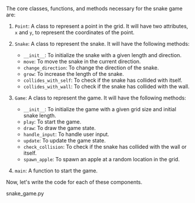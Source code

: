 The core classes, functions, and methods necessary for the snake game are:

1. `Point`: A class to represent a point in the grid. It will have two attributes, `x` and `y`, to represent the coordinates of the point.

2. `Snake`: A class to represent the snake. It will have the following methods:
   - `__init__`: To initialize the snake with a given length and direction.
   - `move`: To move the snake in the current direction.
   - `change_direction`: To change the direction of the snake.
   - `grow`: To increase the length of the snake.
   - `collides_with_self`: To check if the snake has collided with itself.
   - `collides_with_wall`: To check if the snake has collided with the wall.

3. `Game`: A class to represent the game. It will have the following methods:
   - `__init__`: To initialize the game with a given grid size and initial snake length.
   - `play`: To start the game.
   - `draw`: To draw the game state.
   - `handle_input`: To handle user input.
   - `update`: To update the game state.
   - `check_collision`: To check if the snake has collided with the wall or itself.
   - `spawn_apple`: To spawn an apple at a random location in the grid.

4. `main`: A function to start the game.

Now, let's write the code for each of these components.

snake_game.py
